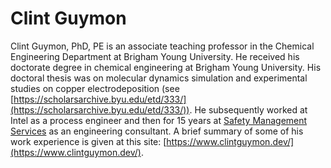 # Clint Guymon

Clint Guymon, PhD, PE is an associate teaching professor in the Chemical Engineering Department at Brigham Young University. He received his doctorate degree in chemical engineering at Brigham Young University. His doctoral thesis was on molecular dynamics simulation and experimental studies on copper electrodeposition (see [https://scholarsarchive.byu.edu/etd/333/](https://scholarsarchive.byu.edu/etd/333/)). He subsequently worked at Intel as a process engineer and then for 15 years at [Safety Management Services](https://smsenergetics.com/) as an engineering consultant. A brief summary of some of his work experience is given at this site: [https://www.clintguymon.dev/](https://www.clintguymon.dev/).

```{tableofcontents}
```
